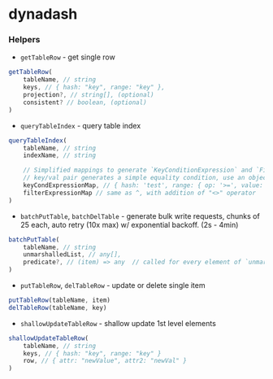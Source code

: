 # dynadash

### Helpers

+ `getTableRow` - get single row
```javascript
getTableRow(
    tableName, // string
    keys, // { hash: "key", range: "key" },
    projection?, // string[], (optional)
    consistent? // boolean, (optional)
)
```
+ `queryTableIndex` - query table index
```javascript
queryTableIndex(
    tableName, // string
    indexName, // string

    // Simplified mappings to generate `KeyConditionExpression` and `FilterExpression`.
    // key/val pair generates a simple equality condition, use an object to specify operator and value if needed.
    keyCondExpressionMap, // { hash: 'test', range: { op: '>=', value: 1234 }}
    filterExpressionMap // same as ^, with addition of "<>" operator
)
```

+ `batchPutTable`, `batchDelTable` - generate bulk write requests, chunks of 25 each, auto retry (10x max) w/ exponential backoff. (2s - 4min)
```javascript
batchPutTable(
    tableName, // string
    unmarshalledList, // any[],
    predicate?, // (item) => any  // called for every element of `unmarshalledList` (optional)
)
```

* `putTableRow`, `delTableRow` - update or delete single item
```javascript
putTableRow(tableName, item)
delTableRow(tableName, key)
```


+ `shallowUpdateTableRow` - shallow update 1st level elements
```javascript
shallowUpdateTableRow(
    tableName, // string
    keys, // { hash: "key", range: "key" }
    row, // { attr: "newValue", attr2: "newVal" }
)
```
